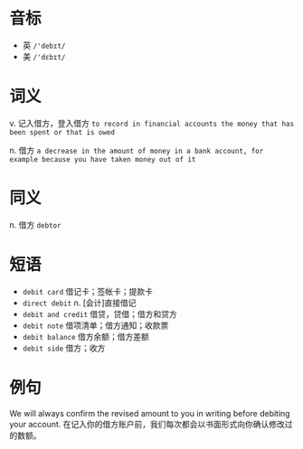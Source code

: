 # 音标

- 英 `/'debɪt/`
- 美 `/'dɛbɪt/`

# 词义

v. 记入借方，登入借方
`to record in financial accounts the money that has been spent or that is owed`

n. 借方
`a decrease in the amount of money in a bank account, for example because you have taken money out of it`

# 同义

n. 借方
`debtor`

# 短语

- `debit card` 借记卡；签帐卡；提款卡
- `direct debit` n. [会计]直接借记
- `debit and credit` 借贷，贷借；借方和贷方
- `debit note` 借项清单；借方通知；收款票
- `debit balance` 借方余额；借方差额
- `debit side` 借方；收方

# 例句

We will always confirm the revised amount to you in writing before debiting your account.
在记入你的借方账户前，我们每次都会以书面形式向你确认修改过的数额。


